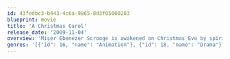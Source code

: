 ```yaml
---
id: 43fedbc3-b443-4c6a-9865-8d3f05060283
blueprint: movie
title: 'A Christmas Carol'
release_date: '2009-11-04'
overview: 'Miser Ebenezer Scrooge is awakened on Christmas Eve by spirits who reveal to him his own miserable existence, what opportunities he wasted in his youth, his current cruelties, and the dire fate that awaits him if he does not change his ways. Scrooge is faced with his own story of growing bitterness and meanness, and must decide what his own future will hold: death or redemption.'
genres: '[{"id": 16, "name": "Animation"}, {"id": 18, "name": "Drama"}]'
---
```

